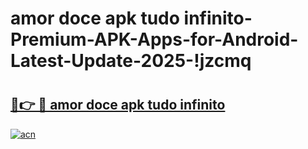 # amor doce apk tudo infinito-Premium-APK-Apps-for-Android-Latest-Update-2025-!jzcmq

# <h2><a href="https://googleone.com">🔗👉 🔴 amor doce apk tudo infinito</a></h2>

[![acn](https://github.com/user-attachments/assets/0f9c940e-d8b0-45ae-aac7-cd30a18b3e1c)](https://googleone.com)


